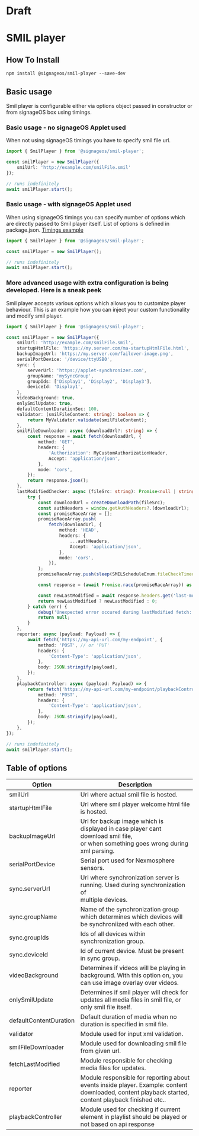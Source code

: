 # Draft

# SMIL player

## How To Install

```
npm install @signageos/smil-player --save-dev
```

## Basic usage

Smil player is configurable either via options object passed in constructor or from signageOS box using timings.

### Basic usage - no signageOS Applet used

When not using signageOS timings you have to specify smil file url.

```ts
import { SmilPlayer } from '@signageos/smil-player';

const smilPlayer = new SmilPlayer({
	smilUrl: 'http://example.com/smilFile.smil'
});

// runs indefinitely
await smilPlayer.start();
```

### Basic usage - with signageOS Applet used

When using signageOS timings you can specify number of options which are directly passed to Smil player itself. List of
options is defined in package.json.
[Timings example](https://docs.signageos.io/hc/en-us/articles/4405231920914-How-to-build-your-own-SMIL-Player-from-source-code#7-smil-player-configuration)

```ts
import { SmilPlayer } from '@signageos/smil-player';

const smilPlayer = new SmilPlayer();

// runs indefinitely
await smilPlayer.start();
```

### More advanced usage with extra configuration is being developed. Here is a sneak peek

Smil player accepts various options which allows you to customize player behaviour.
This is an example how you can inject your custom functionality and modify smil player.

```ts
import { SmilPlayer } from '@signageos/smil-player';

const smilPlayer = new SmilPlayer({
	smilUrl: 'http://example.com/smilFile.smil',
	startupHtmlFile: 'https://my.server.com/ma-startupHtmlFile.html',
	backupImageUrl: 'https://my.server.com/failover-image.png',
	serialPortDevice: '/device/ttyUSB0',
	sync: {
		serverUrl: 'https://applet-synchronizer.com',
		groupName: 'mySyncGroup',
		groupIds: ['Display1', 'Display2', 'Display3'],
		deviceId: 'Display1',
	},
	videoBackground: true,
	onlySmilUpdate: true,
	defaultContentDurationSec: 100,
	validator: (smilFileContent: string): boolean => {
		return MyValidator.validate(smilFileContent);
	},
	smilFileDownloader: async (downloadUrl?: string) => {
		const response = await fetch(downloadUrl, {
			method: 'GET',
			headers: {
				'Authorization': MyCustomAuthorizationHeader,
				Accept: 'application/json',
			},
			mode: 'cors',
		});
		return response.json();
	},
	lastModifiedChecker: async (fileSrc: string): Promise<null | string | number> => {
		try {
			const downloadUrl = createDownloadPath(fileSrc);
			const authHeaders = window.getAuthHeaders?.(downloadUrl);
			const promiseRaceArray = [];
			promiseRaceArray.push(
				fetch(downloadUrl, {
					method: 'HEAD',
					headers: {
						...authHeaders,
						Accept: 'application/json',
					},
					mode: 'cors',
				}),
			);
			promiseRaceArray.push(sleep(SMILScheduleEnum.fileCheckTimeout));

			const response = (await Promise.race(promiseRaceArray)) as Response;

			const newLastModified = await response.headers.get('last-modified');
			return newLastModified ? newLastModified : 0;
		} catch (err) {
			debug('Unexpected error occured during lastModified fetch: %O', err);
			return null;
		}
	},
	reporter: async (payload: Payload) => {
		await fetch('https://my-api-url.com/my-endpoint', {
			method: 'POST', // or 'PUT'
			headers: {
				'Content-Type': 'application/json',
			},
			body: JSON.stringify(payload),
		});
	},
	playbackController: async (payload: Payload) => {
		return fetch('https://my-api-url.com/my-endpoint/playbackController', {
			method: 'POST',
			headers: {
				'Content-Type': 'application/json',
			},
			body: JSON.stringify(payload),
		});
	},
});

// runs indefinitely
await smilPlayer.start();
```

## Table of options

| Option                | Description                                                                                                                                         | 
|-----------------------|-----------------------------------------------------------------------------------------------------------------------------------------------------|
| smilUrl               | Url where actual smil file is hosted.                                                                                                               |
| startupHtmlFile       | Url where smil player welcome html file is hosted.                                                                                                  |
| backupImageUrl        | Url for backup image which is displayed in case player cant download smil file,<br/> or when something goes wrong during xml parsing.               |
| serialPortDevice      | Serial port used for Nexmosphere sensors.                                                                                                           |
| sync.serverUrl        | Url where synchronization server is running. Used during synchronization of <br/>multiple devices.                                                  |
| sync.groupName        | Name of the synchronization group which determines which devices will be synchroniized with each other.                                             |
| sync.groupIds         | Ids of all devices within synchronization group.                                                                                                    |
| sync.deviceId         | Id of current device. Must be present in sync group.                                                                                                |
| videoBackground       | Determines if videos will be playing in background. With this option on, you can use image overlay over videos.                                     |
| onlySmilUpdate        | Determines if smil player will check for updates all media files in smil file, or only smil file itself.                                            |
| defaultContentDuration | Default duration of media when no duration is specified in smil file.                                                                               |
| validator             | Module used for input xml validation.                                                                                                               |
| smilFileDownloader    | Module used for downloading smil file from given url.                                                                                               |
| fetchLastModified     | Module responsible for checking media files for updates.                                                                                            |
| reporter              | Module responsible for reporting about events inside player. Example: content downloaded, content playback started, content playback finished etc.. |
| playbackController    | Module used for checking if current element in playlist should be played or not based on api response                                               |
